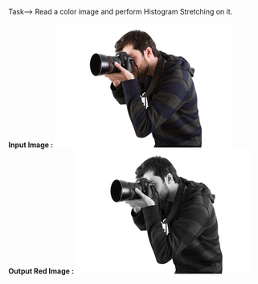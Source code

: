 Task--> Read a color image and perform Histogram Stretching on it.  <br />

**Input Image :**
![](img.jpeg)
<br />
**Output Red Image :**
![](img1.png)

